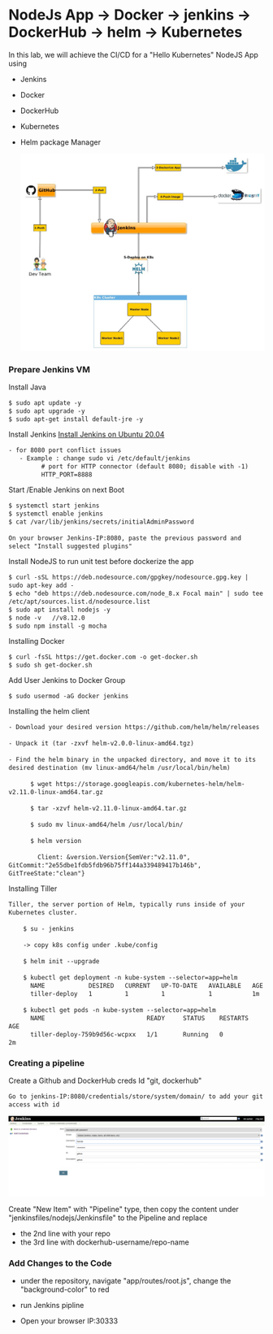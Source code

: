 # NodeJs App -> Docker -> jenkins -> DockerHub -> helm -> Kubernetes

In this lab, we will achieve the CI/CD for a "Hello Kubernetes" NodeJS App using

  - Jenkins
  - Docker
  - DockerHub
  - Kubernetes
  - Helm package Manager

    ![alt text](img/Arch.jpg "Pipeline")



### Prepare Jenkins VM

  Install Java

    $ sudo apt update -y
    $ sudo apt upgrade -y
    $ sudo apt-get install default-jre -y

  Install Jenkins
  [Install Jenkins on Ubuntu 20.04](https://www.digitalocean.com/community/tutorials/how-to-install-jenkins-on-ubuntu-20-04)
  ```
  - for 8080 port conflict issues
     - Example : change sudo vi /etc/default/jenkins
           # port for HTTP connector (default 8080; disable with -1)
           HTTP_PORT=8888
  ```
  
  Start /Enable Jenkins on next Boot

    $ systemctl start jenkins
    $ systemctl enable jenkins
    $ cat /var/lib/jenkins/secrets/initialAdminPassword

    On your browser Jenkins-IP:8080, paste the previous password and select "Install suggested plugins"

  Install NodeJS to run unit test before dockerize the app

    $ curl -sSL https://deb.nodesource.com/gpgkey/nodesource.gpg.key | sudo apt-key add -
    $ echo "deb https://deb.nodesource.com/node_8.x Focal main" | sudo tee /etc/apt/sources.list.d/nodesource.list
    $ sudo apt install nodejs -y
    $ node -v   //v8.12.0
    $ sudo npm install -g mocha

  Installing Docker  

    $ curl -fsSL https://get.docker.com -o get-docker.sh
    $ sudo sh get-docker.sh

  Add User Jenkins to Docker Group

    $ sudo usermod -aG docker jenkins

  Installing the helm client

    - Download your desired version https://github.com/helm/helm/releases

    - Unpack it (tar -zxvf helm-v2.0.0-linux-amd64.tgz)

    - Find the helm binary in the unpacked directory, and move it to its desired destination (mv linux-amd64/helm /usr/local/bin/helm)

          $ wget https://storage.googleapis.com/kubernetes-helm/helm-v2.11.0-linux-amd64.tar.gz

          $ tar -xzvf helm-v2.11.0-linux-amd64.tar.gz

          $ sudo mv linux-amd64/helm /usr/local/bin/

          $ helm version

            Client: &version.Version{SemVer:"v2.11.0", GitCommit:"2e55dbe1fdb5fdb96b75ff144a339489417b146b", GitTreeState:"clean"}



   Installing Tiller

    Tiller, the server portion of Helm, typically runs inside of your Kubernetes cluster.

        $ su - jenkins

        -> copy k8s config under .kube/config

        $ helm init --upgrade

        $ kubectl get deployment -n kube-system --selector=app=helm
          NAME            DESIRED   CURRENT   UP-TO-DATE   AVAILABLE   AGE
          tiller-deploy   1         1         1            1           1m

        $ kubectl get pods -n kube-system --selector=app=helm
          NAME                            READY     STATUS    RESTARTS   AGE
          tiller-deploy-759b9d56c-wcpxx   1/1       Running   0          2m




### Creating a pipeline

  Create a Github and DockerHub creds Id "git, dockerhub"

    Go to jenkins-IP:8080/credentials/store/system/domain/ to add your git access with id

  ![alt text](img/01-weekly-jenkins.png "Github Creds")

  Create "New Item" with "Pipeline" type, then copy the content under "jenkinsfiles/nodejs/Jenkinsfile" to the Pipeline and replace
  - the 2nd line with your repo
  - the 3rd line with dockerhub-username/repo-name
### Add Changes to the Code

  - under the repository, navigate "app/routes/root.js", change the "background-color" to red

  - run Jenkins pipline

  - Open your browser IP:30333
